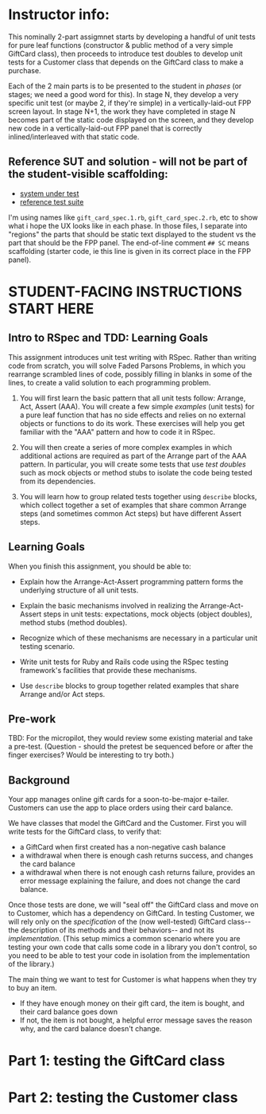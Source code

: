 # Instructor info:

This nominally 2-part assigmnet starts by developing a handful of unit
tests for pure leaf functions (constructor & public method of a very
simple GiftCard class), then proceeds to introduce test doubles to
develop unit tests for a Customer class that depends on the GiftCard
class to make a purchase.

Each of the 2 main parts is to be presented to the student in _phases_
(or stages; we need a good word for this).  In stage N, they develop a
very specific unit test (or maybe 2, if they're simple) in a
vertically-laid-out FPP screen layout.  In stage
N+1, the work they have completed in stage N becomes part of the
static code displayed on the screen, and they develop new code in a
vertically-laid-out FPP panel that is correctly inlined/interleaved
with that static code.

## Reference SUT and solution - will not be part of the student-visible scaffolding:

* [system under test](questions/giftcard-example/gift_card.rb)
* [reference test suite](questions/giftcard-example/gift_card_spec.rb)

I'm using names like `gift_card_spec.1.rb`, `gift_card_spec.2.rb`, etc
to show what i hope the UX looks like in each phase.  In those files,
I separate into "regions" the parts that should be static text
displayed to the student vs the part that should be the FPP panel.
The end-of-line comment `## SC` means scaffolding (starter code, ie
this line is given in its correct place in the FPP panel).

# STUDENT-FACING INSTRUCTIONS START HERE

## Intro to RSpec and TDD: Learning Goals

This assignment introduces unit test writing with RSpec.  Rather than
writing code from scratch, you will solve Faded Parsons Problems, in
which you rearrange scrambled lines of code, possibly filling  in
blanks in some of the lines, to create a valid solution to each
programming problem.

1) You will first learn the basic pattern that all unit tests follow: Arrange,
Act, Assert (AAA).  You will create a few simple _examples_ (unit tests) for a pure leaf
function that has no side effects and relies on no external objects or
functions to do its work.
These exercises will help you get familiar with the "AAA" pattern and how to code it in
RSpec.

2) You will then create a series of more complex examples
 in which additional actions are required as part of the
Arrange part of the AAA pattern.
In particular, you will create some tests that use _test doubles_ such as
mock objects or method stubs 
to isolate the code being tested from its dependencies.

3) You will learn how to group related tests together using 
`describe` blocks, which collect together a set of examples that
share common Arrange steps (and sometimes common Act steps) but have
different Assert steps.

## Learning Goals

When you finish this assignment, you should be able to:

* Explain how the Arrange-Act-Assert programming pattern 
forms the underlying structure of all unit tests.

* Explain the basic mechanisms involved in realizing the
Arrange-Act-Assert steps in unit tests: expectations,
mock objects (object doubles), method stubs (method doubles).

* Recognize which of these mechanisms are necessary in a particular
unit testing scenario.

* Write unit tests for Ruby and Rails code using the RSpec testing
framework's facilities that provide these mechanisms.

* Use `describe` blocks to group together related examples that share
Arrange and/or Act steps.

## Pre-work

TBD: For the micropilot, they would review some existing material and take
a pre-test.  (Question - should the pretest be sequenced before or
after the finger exercises? Would be interesting to try both.)

## Background

Your app manages online gift cards for a soon-to-be-major e-tailer.
Customers can use the app to place orders using their card
balance. 

We have classes that model the GiftCard and the Customer.  First you
will write tests for the GiftCard class, to verify that:

* a GiftCard when first created has a non-negative cash balance
* a withdrawal when there is enough cash returns success, and changes
the card balance
* a withdrawal when there is not enough cash returns failure, provides
an error message explaining the failure, and does not change the card balance.

Once those tests are done, we will "seal off" the GiftCard class and move on to
Customer, which has a dependency on GiftCard.  In testing Customer, we
will rely only on the _specification_ of the (now well-tested)
GiftCard class-- the description
of its methods and their behaviors-- and not its _implementation_.
(This setup mimics a common scenario where you are testing your own
code that calls some code in a library you don't control,
so you need to be able to
test your code in isolation from the implementation of the library.)

The main thing we want to test for Customer is what happens when they
try to buy an item.

* If they have enough money on their gift card, the item is bought, and their card
balance goes down
* If not, the item is not bought, a helpful error message saves the
reason why, and the card balance doesn't change.


# Part 1: testing the GiftCard class

# Part 2: testing the Customer class
